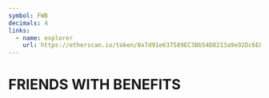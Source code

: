 ```yaml
---
symbol: FWB
decimals: 4
links:
  - name: explorer
    url: https://etherscan.io/token/0x7d91e637589EC3Bb54D8213a9e92Dc6E8D12da91
---
```


# FRIENDS WITH BENEFITS
